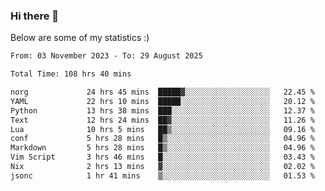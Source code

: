 ### Hi there 👋
Below are some of my statistics :)

<!--START_SECTION:waka-->

```txt
From: 03 November 2023 - To: 29 August 2025

Total Time: 108 hrs 40 mins

norg             24 hrs 45 mins  █████▓░░░░░░░░░░░░░░░░░░░   22.45 %
YAML             22 hrs 10 mins  █████░░░░░░░░░░░░░░░░░░░░   20.12 %
Python           13 hrs 38 mins  ███░░░░░░░░░░░░░░░░░░░░░░   12.37 %
Text             12 hrs 24 mins  ██▓░░░░░░░░░░░░░░░░░░░░░░   11.26 %
Lua              10 hrs 5 mins   ██▒░░░░░░░░░░░░░░░░░░░░░░   09.16 %
conf             5 hrs 28 mins   █▒░░░░░░░░░░░░░░░░░░░░░░░   04.96 %
Markdown         5 hrs 28 mins   █▒░░░░░░░░░░░░░░░░░░░░░░░   04.96 %
Vim Script       3 hrs 46 mins   █░░░░░░░░░░░░░░░░░░░░░░░░   03.43 %
Nix              2 hrs 13 mins   ▓░░░░░░░░░░░░░░░░░░░░░░░░   02.02 %
jsonc            1 hr 41 mins    ▒░░░░░░░░░░░░░░░░░░░░░░░░   01.53 %
```

<!--END_SECTION:waka-->

<!--
**KlapenHz/KlapenHz** is a ✨ _special_ ✨ repository because its `README.md` (this file) appears on your GitHub profile.

Here are some ideas to get you started:

- 🔭 I’m currently working on ...
- 🌱 I’m currently learning ...
- 👯 I’m looking to collaborate on ...
- 🤔 I’m looking for help with ...
- 💬 Ask me about ...
- 📫 How to reach me: ...
- 😄 Pronouns: ...
- ⚡ Fun fact: ...
-->

